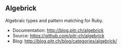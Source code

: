 ## Algebrick

Algebraic types and pattern matching for Ruby.

-   Documentation: http://blog.pitr.ch/algebrick
-   Source: https://github.com/pitr-ch/algebrick
-   Blog: http://blog.pitr.ch/blog/categories/algebrick/